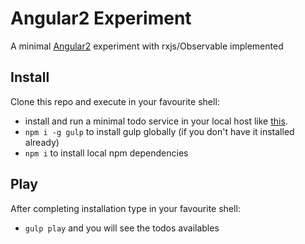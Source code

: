 # Angular2 Experiment

A minimal [Angular2](https://angular.io/) experiment with rxjs/Observable implemented

## Install

Clone this repo and execute in your favourite shell:

* install and run a minimal todo service in your local host like [this](https://github.com/scotch-io/node-todo).
* `npm i -g gulp` to install gulp globally (if you don't have it installed already)
* `npm i` to install local npm dependencies

## Play

After completing installation type in your favourite shell: 

* `gulp play` and you will see the todos availables